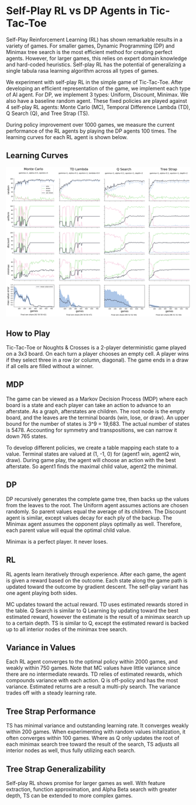 # Self-Play RL vs DP Agents in Tic-Tac-Toe
Self-Play Reinforcement Learning (RL) has shown remarkable results in a variety of games. For smaller games, Dynamic Programming (DP) and Minimax tree search is the most efficient method for creating perfect agents. However, for larger games, this relies on expert domain knowledge and hard-coded heuristics. Self-play RL has the potential of generalizing a single tabula rasa learning algorithm across all types of games.

We experiment with self-play RL in the simple game of Tic-Tac-Toe. After developing an efficient representation of the game, we implement each type of AI agent.  For DP, we implement 3 types: Uniform, Discount, Minimax. We also have a baseline random agent. These fixed policies are played against 4 self-play RL agents: Monte Carlo (MC), Temporal Difference Lambda (TD), Q Search (Q), and Tree Strap (TS).

During policy improvement over 1000 games, we measure the current performance of the RL agents by playing the DP agents 100 times. The learning curves for each RL agent is shown below. 

## Learning Curves
![alt text](https://github.com/rajtyagi2718/tic-tac-toe/blob/master/data/plots.svg)

## How to Play
Tic-Tac-Toe or Noughts & Crosses is a 2-player deterministic game played on a 3x3 board. On each turn a player chooses an empty cell. A player wins if they select three in a row (or column, diagonal). The game ends in a draw if all cells are filled without a winner.

## MDP
The game can be viewed as a Markov Decision Process (MDP) where each board is a state and each player can take an action to advance to an afterstate. As a graph, afterstates are children. The root node is the empty board, and the leaves are the terminal boards (win, lose, or draw).  An upper bound for the number of states is 3^9 = 19,683. The actual number of states is 5478. Accounting for symmetry and transpositions, we can narrow it down 765 states.

To develop different policies, we create a table mapping each state to a value. Terminal states are valued at (1, -1, 0) for (agent1 win, agent2 win, draw). During game play, the agent will choose an action with the best afterstate. So agent1 finds the maximal child value, agent2 the minimal.

## DP
DP recursively generates the complete game tree, then backs up the values from the leaves to the root. The Uniform agent assumes actions are chosen randomly. So parent values equal the average of its children. The Discount agent is similar, except values decay for each ply of the backup. The Minimax agent assumes the opponent plays optimally as well. Therefore, each parent value will equal the optimal child value.

Minimax is a perfect player. It never loses.

## RL
RL agents learn iteratively through experience. After each game, the agent is given a reward based on the outcome. Each state along the game path is updated toward the outcome by gradient descent. The self-play variant has one agent playing both sides.

MC updates toward the actual reward. TD uses estimated rewards stored in the table. Q Search is similar to Q Learning by updating toward the best estimated reward, however the estimate is the result of a minimax search up to a certain depth. TS is similar to Q, except the estimated reward is backed up to all interior nodes of the minimax tree search.

## Variance in Values
Each RL agent converges to the optimal policy within 2000 games, and weakly within 750 games. Note that MC values have little variance since there are no intermediate rewards. TD relies of estimated rewards, which compounds variance with each action. Q is off-policy and has the most variance. Estimated returns are a result a multi-ply search. The variance trades off with a steady learning rate.

## Tree Strap Performance
TS has minimal variance and outstanding learning rate. It converges weakly within 200 games. When experimenting with random values initalization, it often converges within 100 games. Where as Q only updates the root of each minimax search tree toward the result of the search, TS adjusts all interior nodes as well, thus fully utilizing each search. 

## Tree Strap Generalizability
Self-play RL shows promise for larger games as well. With feature extraction, function approximation, and Alpha Beta search with greater depth, TS can be extended to more complex games.
